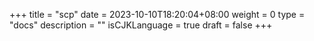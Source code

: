 +++
title = "scp"
date = 2023-10-10T18:20:04+08:00
weight = 0
type = "docs"
description = ""
isCJKLanguage = true
draft = false
+++